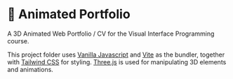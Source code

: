 # 💼 Animated Portfolio

A 3D Animated Web Portfolio / CV for the Visual Interface Programming course.

This project folder uses [Vanilla Javascript](https://developer.mozilla.org/en-US/docs/Web/JavaScript) and [Vite](https://vitejs.dev/) as the bundler, together with [Tailwind CSS](https://tailwindcss.com/) for styling. [Three.js](https://threejs.org/) is used for manipulating 3D elements and animations.
